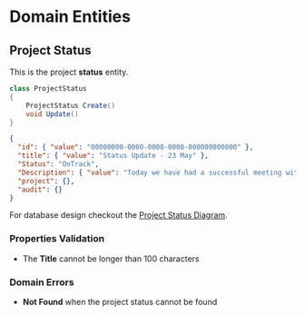 # Domain Entities

## Project Status

This is the project **status** entity.

```csharp
class ProjectStatus
{
    ProjectStatus Create()
    void Update()
}
```

```json
{
  "id": { "value": "00000000-0000-0000-0000-000000000000" },
  "title": { "value": "Status Update - 23 May" },
  "Status": "OnTrack",
  "Description": { "value": "Today we have had a successful meeting with one of the shareholders." },
  "project": {},
  "audit": {}
}
```

For database design checkout the [Project Status Diagram](../../../database-diagrams/entities/project/Diagram.ProjectStatus.md).

### Properties Validation

- The **Title** cannot be longer than 100 characters

### Domain Errors

- **Not Found** when the project status cannot be found